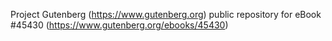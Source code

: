 Project Gutenberg (https://www.gutenberg.org) public repository for eBook #45430 (https://www.gutenberg.org/ebooks/45430)

